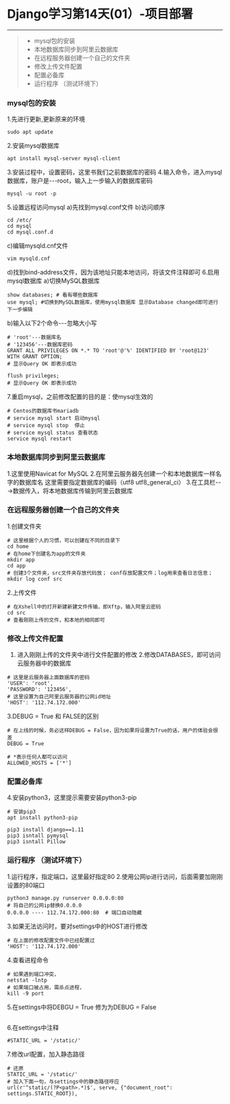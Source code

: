 ﻿# Django学习第14天(01）-项目部署
 
-----

> * mysql包的安装
> * 本地数据库同步到阿里云数据库
> * 在远程服务器创建一个自己的文件夹
> * 修改上传文件配置
> * 配置必备库
> * 运行程序 （测试环境下）

### mysql包的安装
1.先进行更新,更新原来的环境
```
sudo apt update
```
2.安装mysql数据库
```
apt install mysql-server mysql-client
```
3.安装过程中，设置密码，这里书我们之前数据库的密码
4.输入命令，进入mysql数据库，账户是---root，输入上一步输入的数据库密码
```
mysql -u root -p
```
5.设置远程访问mysql
a)先找到mysql.conf文件
b)访问顺序
```
cd /etc/
cd mysql
cd mysql.conf.d
```
c)编辑mysqld.cnf文件
```
vim mysqld.cnf
```
d)找到bind-address文件，因为该地址只能本地访问，将该文件注释即可
6.启用mysql数据库
a)切换MySQL数据库
```
show databases; # 看有哪些数据库
use mysql; #切换到MySQL数据库，使用mysql数据库 显示Database changed即可进行下一步编辑
```
b)输入以下2个命令---忽略大小写
```
# 'root'---数据库名
# '123456'---数据库密码
GRANT ALL PRIVILEGES ON *.* TO 'root'@'%' IDENTIFIED BY 'root@123' WITH GRANT OPTION;
# 显示Query OK 即表示成功

flush privileges; 
# 显示Query OK 即表示成功
```
7.重启mysql，之前修改配置的目的是：使mysql生效的
```
# Centos的数据库书mariadb
# service mysql start 启动mysql
# service mysql stop  停止
# service mysql status 查看状态
service mysql restart
```
### 本地数据库同步到阿里云数据库
1.这里使用Navicat for MySQL
2.在阿里云服务器先创建一个和本地数据库一样名字的数据库名
这里需要指定数据库的编码（utf8   utf8_general_ci）
3.在工具栏--->数据传入，将本地数据库传输到阿里云数据库
### 在远程服务器创建一个自己的文件夹
1.创建文件夹
```
# 这里根据个人的习惯，可以创建在不同的目录下
cd home
# 在home下创建名为app的文件夹
mkdir app
cd app
# 创建3个文件夹，src文件夹存放代码放； conf存放配置文件；log用来查看日志信息；
mkdir log conf src
```
2.上传文件
```
# 在Xshell中的打开新建新建文件传输，即Xftp，输入阿里云密码
cd src
# 查看刚刚上传的文件，和本地的相同即可
```
### 修改上传文件配置
1. 进入刚刚上传的文件夹中进行文件配置的修改
2.修改DATABASES，即可访问云服务器中的数据库
```
# 这里是云服务器上面数据库的密码
'USER': 'root',
'PASSWORD': '123456',
# 这里设置为自己阿里云服务器的公网id地址
'HOST': '112.74.172.000'
```
3.DEBUG = True 和 FALSE的区别
```
# 在上线的时候，务必这样DEBUG = False，因为如果将设置为True的话，用户的体验会很差
DEBUG = True

# *表示任何人都可以访问
ALLOWED_HOSTS = ['*']
```
### 配置必备库
4.安装python3，这里提示需要安装python3-pip
```
# 安装pip3
apt install python3-pip

pip3 install django==1.11
pip3 isntall pymysql
pip3 isntall Pillow
```
### 运行程序 （测试环境下）
1.运行程序，指定端口，这里最好指定80
2.使用公网ip进行访问，后面需要加刚刚设置的80端口
```
python3 manage.py runserver 0.0.0.0:80
# 将自己的公网ip替换0.0.0.0
0.0.0.0 ---- 112.74.172.000:80  # 端口自动隐藏
```
3.如果无法访问时，要对settings中的HOST进行修改
```
# 在上面的修改配置文件中已经配置过
'HOST': '112.74.172.000'
```
4.查看进程命令
```
# 如果遇到端口冲突，
netstat -lntp 
# 如果端口被占用，需杀点进程，
kill -9 port
```
5.在settings中将DEBGU = True 修为为DEBUG = False
```

```
6.在settings中注释
```
#STATIC_URL = '/static/'
```
7.修改url配置，加入静态路径

```
# 还原
STATIC_URL = '/static/'
# 加入下面一句，与settings中的静态路径呼应
url(r'^static/(?P<path>.*)$', serve, {"document_root": settings.STATIC_ROOT}),
```


































